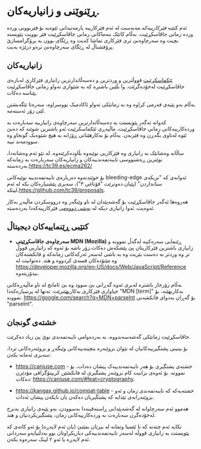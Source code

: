 
# ڕێنوێنی و زانیاریەکان.

ئەم کتێبە *فێرکارییەکە*.مەبەست لە ئەم فێرکارییە یارمەتیدانی ئێوەیە بۆ فێربوونی وردە وردە زمانی جاڤاسکڕێپت. بەڵام کاتێک بنەماکانی زمانی جاڤاسکڕێپت فێر بوویت  پێویستە بچیت وە سەرچاوەنێ تری فێرکاری تماشا کەیت وە ڕێگای بوون بە پرۆگرامسازێ پرۆفشناڵ لە ڕێگای سەرچاوەنێ ترەو درێژە بەیت.


## زانیاریەکان


[ئێکماسکڕێپت](https://www.ecma-international.org/publications/standards/Ecma-262.htm) قووڵترین و وردترین و دەسەڵاتدارترین زانیاری فێرکاری لەبارەی جاڤاسکڕێپت لەخۆدەگرێت. وا بڵێین باشترە کە بە شێوازی تەواو زمانی جاڤاسکڕێپت پێناسە دەکات.

بەڵام بەو پێیەی  فەرمی کراوە وە بە زمانێکی تەواو ئاکادمیک نووسراوە، سەرەتا تێگەیشتن لێی زۆر ئەستەمە.

کەواتە ئەگەر پێویستت بە دەسەڵاتدارترین سەرچاوەی زانیارییە سەبارەت بە وردەکارییەکانی زمانی جاڤاسکڕێپت، ماڵپەڕی ئێکماسکرێپت ئەو باشترین شوێنە کە دەبێ ئێوە لەناوی بگەڕن وە فێربەن. بەڵام بۆ بەکارهێنانی ڕۆژانە بە هیچ شێوەیک گونجاو وە سوودمەند نییە.

ساڵانە وەشانێک بە زانیاری وە فێرکاریی نوێیەوە بڵاودەکرێتەوە. لە نێو ئەم وەشانەدا، نوێترین ڕەشنووسی تایبەتمەندییەکان و زانیاریەکان سەربارەت بە زمانەکە بەردەستە.<https://tc39.es/ecma262/>

بۆ خوێندنەوە دەربارەی تایبەتمەندییە نوێیەکانی   bleeding-edge  ئەوانەی کە "نزیکەی ستانداردن" (پێیان دەوترێت "قۆناغی ٣")، سەیری پێشنیارەکان بکە لە ئەم لینکە.<https://github.com/tc39/proposals>.

هەروەها ئەگەر جاڤاسکڕێپت بۆ گەشەپێدان لە ناو وێبگەر وە درووسکردن ماڵپەڕ بەکار ئەوەیت، ئەوا زانیاری دیکە لە [بەشی دووەم](info:browser-environment)ی فێرکارییەکەدا بەردەستە.

## کتێبی ڕێنماییەکان دیجیتاڵ

- **سەرچاوەی جاڤاسکڕێپتی MDN (Mozilla)** ڕێنمایی سەرەکییە لەگەڵ نموونە و زانیاری باشترین فێرکاریتان پێ پێشکەش دەکات.زۆر باشە بۆ ئەوە کە زانیاریی قووڵ تر وە وردتر بە دەست بێریت  وە بە باشی لەسەر  ئەرکەکانی زمانەکە و فانکشنەکان وە مێتۆدەکان قسەی کردووە و هتد.
        دەتوانیت لە <https://developer.mozilla.org/en-US/docs/Web/JavaScript/Reference> بیدۆزیتەوە.
    

بەڵام زۆرجار باشترە لەبری ئەوە گەڕانی بێ سوود وە بێ ئامانج لە ناو ماڵپەڕەکانی جیاوازی فێرکاری  بەکاربهێنرێت. تەنها لە پرسیارەکەدا "MDN [term]" بەکاربهێنە، بۆ نموونە. <https://google.com/search?q=MDN+parseInt> بۆ گەڕان بەدوای فانکشەنی "parseInt".

## خشتەی گونجان

جاڤاسکڕێپت زمانێکی گەشەسەندووە، بە بەردەوامی تایبەتمەندی نوێ پێ زیاد دەکرێت.

بۆ بینینی پشتگیرییەکانیان لە نێوان بزوێنەرە بنچینەییەکانی وێبگەڕ و بزوێنەرەکانی تردا، سەیری ئەمانە بکەن:

- <https://caniuse.com> - خشتەی پشتگیری  بۆ هەر تایبەتمەندییەک پیشان دەدات، بۆ نموونە. بۆ ئەوەی بزانیت کام بزوێنەر پشتگیری لە فانکشێن کریپتۆگرافی مۆدێرن دەکات: <https://caniuse.com/#feat=cryptography>.

- <https://kangax.github.io/compat-table> - خشتەیەکە کە تایبەتمەندی زمان و ئەو بزوێنەرانەی تێدایە کە پشتگیریان دەکەن یان نایکەن پیشان ئەدات.

هەموو ئەم سەرچاوانە لە گەشەپێدانی ڕاستەقینەدا بەسوودن، بەو پێیەی زانیاری بەنرخ لەخۆدەگرن سەبارەت بە وردەکارییەکانی زمان، پشتگیریکردنیان و هتد.

تکایە ئەم چتەنە کە تا ئێستا وتمانە لە بیرتان بمێنێ (یان ئەم لاپەڕە) بۆ ئەو کاتەی کە پێویستت بە زانیاری قووڵە لەسەر تایبەتمەندییەکی دیاریکراوتان بوو بەدڵنیایەو سەردانی ئەم لاپەڕە یا ئەو ٢ لینک سەرەوە بکەن.

